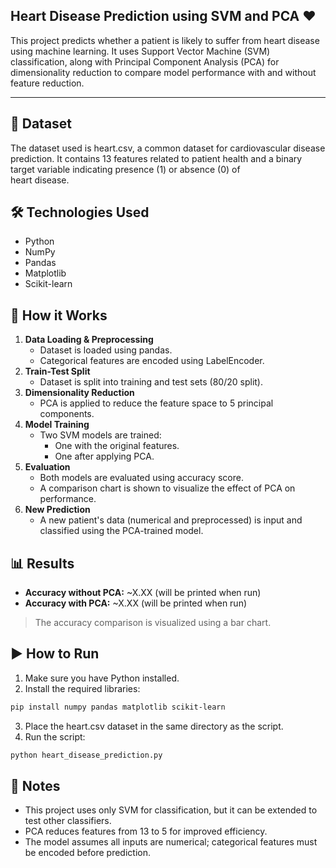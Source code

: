## Heart Disease Prediction using SVM and PCA ❤️
  This project predicts whether a patient is likely to suffer from heart disease using machine learning. It uses Support Vector Machine (SVM) classification, along with Principal Component Analysis (PCA) for 
  dimensionality reduction to compare model performance with and without feature reduction.

  ---

## 📂 Dataset
  The dataset used is heart.csv, a common dataset for cardiovascular disease prediction. It contains 13 features related to patient health and a binary target variable indicating presence (1) or absence (0) of    
  heart disease.

## 🛠️ Technologies Used
  - Python
  - NumPy
  - Pandas
  - Matplotlib
  - Scikit-learn
  
## 🚀 How it Works
  1. **Data Loading & Preprocessing**
     - Dataset is loaded using pandas.
     - Categorical features are encoded using LabelEncoder.
  2. **Train-Test Split**
     - Dataset is split into training and test sets (80/20 split).
  3. **Dimensionality Reduction**
     - PCA is applied to reduce the feature space to 5 principal components.
  4. **Model Training**
     - Two SVM models are trained:
       - One with the original features.
       - One after applying PCA.
  5. **Evaluation**
     - Both models are evaluated using accuracy score.
     - A comparison chart is shown to visualize the effect of PCA on performance.
  6. **New Prediction**
     - A new patient's data (numerical and preprocessed) is input and classified using the PCA-trained model.

## 📊 Results
  - **Accuracy without PCA:** ~X.XX (will be printed when run)
  - **Accuracy with PCA:** ~X.XX (will be printed when run)
  > The accuracy comparison is visualized using a bar chart.

## ▶️ How to Run
  1. Make sure you have Python installed.
  2. Install the required libraries:
  ```bash
  pip install numpy pandas matplotlib scikit-learn
  ```
  3. Place the heart.csv dataset in the same directory as the script.
  4. Run the script:
  ```bash
  python heart_disease_prediction.py
  ```
## 📌 Notes
  - This project uses only SVM for classification, but it can be extended to test other classifiers.
  - PCA reduces features from 13 to 5 for improved efficiency.
  - The model assumes all inputs are numerical; categorical features must be encoded before prediction.
  
  
     



